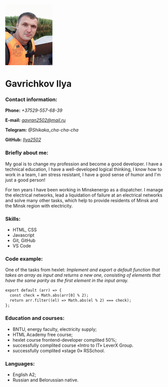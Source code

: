 ![foto](AVA2.png)

# Gavrichkov Ilya

### Contact information:
**Phone:** *+37529-557-68-39*

**E-mail:** *gavran2502@mail.ru*

**Telegram:** *@Shikaka_cha-cha-cha*

**GitHub:** *[Ilya2502](https://github.com/Ilya2502)*

### Briefly about me:

My goal is to change my profession and become a good developer. I have a technical education, I have a well-developed logical thinking, I know how to work in a team, I am stress resistant, I have a good sense of humor and I'm just a good person!

For ten years I have been working in Minskenergo as a dispatcher. I manage the electrical networks, lead a liquidation of failure at an electrical networks and solve many other tasks, which help to provide residents of Minsk and the Minsk region with electricity.

### Skills:

* HTML, CSS
* Javascript
* Git, GitHub
* VS Code

### Code example:

One of the tasks from hexlet: *Implement and export a default function that takes an array as input and returns a new one, consisting of elements that have the same parity as the first element in the input array.*

```
export default (arr) => {
  const check = Math.abs(arr[0] % 2);
  return arr.filter((el) => Math.abs(el % 2) === check);
};
```

### Education and courses:

* BNTU, energy faculty, electricity supply;
* HTML Academy free course;
* hexlet course frontend-developer complited 50%;
* successfully complited course «Intro to IT» LeverX Group.
* successfully complited «stage 0» RSSchool.


### Languages:

* English A2;
* Russian and Belorussian native.